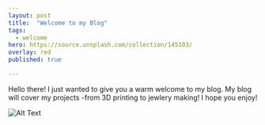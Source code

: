 ```yaml
---
layout: post
title:  "Welcome to my Blog"
tags:
  - welcome
hero: https://source.unsplash.com/collection/145103/
overlay: red
published: true

---
```

Hello there! I just wanted to give you a warm welcome to my blog.  My blog will cover my projects -from 3D printing to jewlery making! I hope you enjoy!

![Alt Text](https://media.giphy.com/media/vFKqnCdLPNOKc/giphy.gif)
